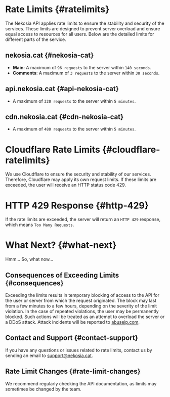 [//]: # (Title: Ratelimits - Nekosia API Docs)
[//]: # (Description: Learn about the rate limits for Nekosia and how they work. Find out what happens if you exceed the limits and how to avoid it.)
[//]: # (Tags: ratelimits, nekosia api ratelimits, nekosia api docs ratelimits, nekosia api rate limits, nekosia api rate limiting)
[//]: # (Canonical: ratelimits)
[//]: # (Creation date: 2024-07-29)
[//]: # (Last update: 2024-08-25)
[//]: # (Contributors: N/A)

# Rate Limits {#ratelimits}
The Nekosia API applies rate limits to ensure the stability and security of the services.
These limits are designed to prevent server overload and ensure equal access to resources for all users.
Below are the detailed limits for different parts of the service.

## nekosia.cat {#nekosia-cat}
- **Main**: A maximum of `96 requests` to the server within `140 seconds`.
- **Comments**: A maximum of `3 requests` to the server within `30 seconds`.

## api.nekosia.cat {#api-nekosia-cat}
- A maximum of `320 requests` to the server within `5 minutes`.

## cdn.nekosia.cat {#cdn-nekosia-cat}
- A maximum of `480 requests` to the server within `5 minutes`.

# Cloudflare Rate Limits {#cloudflare-ratelimits}
We use Cloudflare to ensure the security and stability of our services.
Therefore, Cloudflare may apply its own request limits.
If these limits are exceeded, the user will receive an HTTP status code 429.

# HTTP 429 Response {#http-429}
If the rate limits are exceeded, the server will return an `HTTP 429` response, which means `Too Many Requests`.

# What Next? {#what-next}
Hmm... So, what now...

## Consequences of Exceeding Limits {#consequences}
Exceeding the limits results in temporary blocking of access to the API for the user or server from which the request originated.
The block may last from a few minutes to a few hours, depending on the severity of the limit violation.
In the case of repeated violations, the user may be permanently blocked.
Such actions will be treated as an attempt to overload the server or a DDoS attack. Attack incidents will be reported to [abuseip.com](https://www.abuseip.com).

## Contact and Support {#contact-support}
If you have any questions or issues related to rate limits, contact us by sending an email to support@nekosia.cat.

## Rate Limit Changes {#rate-limit-changes}
We recommend regularly checking the API documentation, as limits may sometimes be changed by the team.
